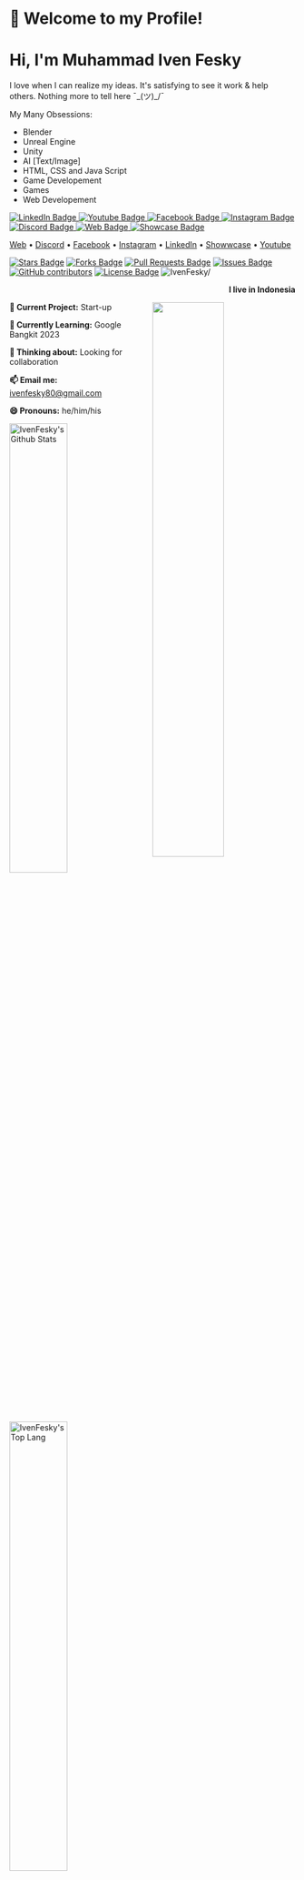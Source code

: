 ###

<h1>👋 Welcome to my Profile!</h3>

# Hi, I'm Muhammad Iven Fesky

I love when I can realize my ideas. It's satisfying to see it work & help others. Nothing more to tell here ¯\_(ツ)_/¯

My Many Obsessions: 
- Blender 
- Unreal Engine 
- Unity 
- AI [Text/Image] 
- HTML, CSS and Java Script 
- Game Developement 
- Games 
- Web Developement

<div id="badges">
  <a href="https://www.linkedin.com/in/iven-fesky-018426218/">
    <img src="https://img.shields.io/badge/LinkedIn-blue?style=for-the-badge&logo=linkedin&logoColor=white" alt="LinkedIn Badge"/>
  </a>
  <a href="https://www.youtube.com/channel/UCRcovbduuOHShY-fLF0O5lw">
    <img src="https://img.shields.io/badge/YouTube-red?style=for-the-badge&logo=youtube&logoColor=white" alt="Youtube Badge"/>
  </a>
  <a href="https://www.facebook.com/muhammad.feskyrhc/">
    <img src="https://img.shields.io/badge/Facebook-blue?style=for-the-badge&logo=facebook&logoColor=white" alt="Facebook Badge"/>
  </a>
  <a href="https://www.instagram.com/ivenfesky/">
    <img src="https://img.shields.io/badge/Instagram-pink?style=for-the-badge&logo=instagram&logoColor=white" alt="Instagram Badge"/>
  </a>
  <a href="https://discordapp.com/users/536022513885642762">
    <img src="https://img.shields.io/badge/Discord-blue?style=for-the-badge&logo=discord&logoColor=white" alt="Discord Badge"/>
  </a>
  <a href="">
    <img src="https://img.shields.io/badge/Website-blue?style=for-the-badge&logo=website&logoColor=white" alt="Web Badge"/>
  </a>
  <a href="">
    <img src="https://img.shields.io/badge/Showcase-blue?style=for-the-badge&logo=showcase&logoColor=white" alt="Showcase Badge"/>
  </a>
</div>

<p>
  <a href="">Web</a> •
  <a href="https://discordapp.com/users/536022513885642762">Discord</a> •
  <a href="https://www.facebook.com/muhammad.feskyrhc/">Facebook</a> •
  <a href="https://www.instagram.com/ivenfesky/">Instagram</a> •
  <a href="https://www.linkedin.com/in/iven-fesky-018426218/">LinkedIn</a> •
  <a href="">Showwcase</a> •
  <a href="https://www.youtube.com/channel/UCRcovbduuOHShY-fLF0O5lw">Youtube</a>
</p>

<p>
<a href="https://github.com/IvenFesky/IvenFesky/stargazers"><img src="https://img.shields.io/github/stars/IvenFesky/IvenFesky" alt="Stars Badge"/></a>
<a href="https://github.com/IvenFesky/IvenFesky/network/members"><img src="https://img.shields.io/github/forks/IvenFesky/IvenFesky" alt="Forks Badge"/></a>
<a href="https://github.com/IvenFesky/IvenFesky/pulls"><img src="https://img.shields.io/github/issues-pr/IvenFesky/IvenFesky" alt="Pull Requests Badge"/></a>
<a href="https://github.com/IvenFesky/IvenFesky/issues"><img src="https://img.shields.io/github/issues/IvenFesky/IvenFesky" alt="Issues Badge"/></a>
<a href="https://github.com/IvenFesky/IvenFesky/graphs/contributors"><img alt="GitHub contributors" src="https://img.shields.io/github/contributors/IvenFesky/awesome-github-profile-readme?color=2b9348"></a>
<a href="https://github.com/IvenFesky/IvenFesky/blob/master/LICENSE"><img src="https://img.shields.io/github/license/IvenFesky/IvenFesky?color=2b9348" alt="License Badge"/></a>
<!-- Counting views, -->
<!--<p>Since 16 February 2023</p>-->
<img src=https://komarev.com/ghpvc/?username=IvenFesky alt=IvenFesky/>
</p>

<p align="right"><b>I live in Indonesia</b></p>

<img align="right" src ="https://flagcdn.com/256x192/id.webp" width="50%" />

**🔭 Current Project:** Start-up

**🌱 Currently Learning:** Google Bangkit 2023

**🤔 Thinking about:** Looking for collaboration

**📫 Email me:** ivenfesky80@gmail.com

**😄 Pronouns:** he/him/his

<img alt="IvenFesky's Github Stats" width="45%" src="https://github-readme-stats.vercel.app/api?username=IvenFesky&show_icons=true&theme=cobalt">

<img alt="IvenFesky's Top Lang" width="45%" src="https://github-readme-stats.vercel.app/api/top-langs/?username=IvenFesky&layout=compact&theme=cobalt">

#### :medal_military: My Badge

<div>
  <a href="https://www.cloudskillsboost.google/public_profiles/ce2e27c1-5e7f-42e0-9a5b-2932e69c89e7">
    <img src="https://img.shields.io/badge/Google Cloud-4285F4.svg?&style=for-the-badge&logo=GoogleCloud&logoColor=white" alt="Google Cloud Badge"/>
  </a>
</div>

## 👩🏻‍💻 Tech Stack 
<div>
<img alt="Kotlin" src ="https://img.shields.io/badge/Kotlin-804FFD.svg?&style=for-the-badge&logo=Kotlin&logoColor=white"/>
<img alt="Go" src ="https://img.shields.io/badge/Go-00AED9.svg?&style=for-the-badge&logo=Go&logoColor=white"/>
<img alt="JavaScript" src ="https://img.shields.io/badge/JavaScript-F7DF1E.svg?&style=for-the-badge&logo=JavaScript&logoColor=white"/>
<img alt="React" src ="https://img.shields.io/badge/React-000000.svg?&style=for-the-badge&logo=React&logoColor=skyblue"/>
<img alt="Next.js" src ="https://img.shields.io/badge/Next.js-000000.svg?&style=for-the-badge&logo=Next.JS&logoColor=white"/>
<img alt="Laravel" src ="https://img.shields.io/badge/Laravel-FF2D20.svg?&style=for-the-badge&logo=Laravel&logoColor=white"/>
<img alt="Git" src ="https://img.shields.io/badge/git-000000.svg?&style=for-the-badge&logo=Git&logoColor=white"/>
<img alt="Node.js" src ="https://img.shields.io/badge/Node.js-339933.svg?&style=for-the-badge&logo=Node.js&logoColor=white"/>
<img alt="Tensorflow" src ="https://img.shields.io/badge/Tensorflow-FF6F00.svg?&style=for-the-badge&logo=Tensorflow&logoColor=white"/>
<img alt="HTML5" src ="https://img.shields.io/badge/HTML5-E34F26.svg?&style=for-the-badge&logo=HTML5&logoColor=white"/>
<img alt="CSS3" src ="https://img.shields.io/badge/CSS3-1572B6.svg?&style=for-the-badge&logo=CSS3&logoColor=white"/>
<img alt="Tailwind" src ="https://img.shields.io/badge/Tailwind-37B7F1.svg?&style=for-the-badge&logo=TailwindCSS&logoColor=white"/>
<img alt="Python" src ="https://img.shields.io/badge/Python-3776AB.svg?&style=for-the-badge&logo=Python&logoColor=white"/>
<img alt="PHP" src ="https://img.shields.io/badge/PHP-777BB4.svg?&style=for-the-badge&logo=PHP&logoColor=white"/>
<img alt="Apache" src ="https://img.shields.io/badge/Apache-D22128.svg?&style=for-the-badge&logo=Apache&logoColor=white"/>
<img alt="MySQL" src ="https://img.shields.io/badge/MySQL-4479A1.svg?&style=for-the-badge&logo=MySQL&logoColor=white"/>
<img alt="Google Cloud" src ="https://img.shields.io/badge/Google Cloud-4285F4.svg?&style=for-the-badge&logo=GoogleCloud&logoColor=white"/>
<img alt="Amazon AWS" src ="https://img.shields.io/badge/Amazon AWS-FF9900.svg?&style=for-the-badge&logo=AmazonAWS&logoColor=white"/>
<img alt="Windows" src ="https://img.shields.io/badge/Windows-0078D6.svg?&style=for-the-badge&logo=Windows&logoColor=white"/>
 </div>

<img alt="Awesome GitHub Profile Readme" src="assets/agpr.gif"> </img>

## Contribution Skyline - 2022
<p>
  <a href="https://skyline.github.com/ivenfesky/2022" target="_blank">
    <img height="400" width="auto" src="https://skyline.github.com/ivenfesky/2022" alt="Skyline Github Contributon 2021" />
  </a>
</p>
